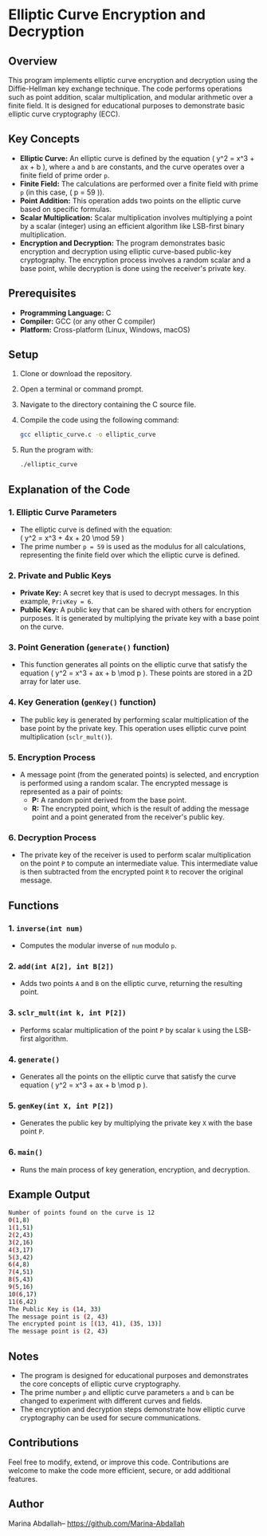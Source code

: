 # Elliptic Curve Encryption and Decryption

## Overview

This program implements elliptic curve encryption and decryption using the Diffie-Hellman key exchange technique. The code performs operations such as point addition, scalar multiplication, and modular arithmetic over a finite field. It is designed for educational purposes to demonstrate basic elliptic curve cryptography (ECC).

## Key Concepts

- **Elliptic Curve:** An elliptic curve is defined by the equation \( y^2 = x^3 + ax + b \), where `a` and `b` are constants, and the curve operates over a finite field of prime order `p`.
- **Finite Field:** The calculations are performed over a finite field with prime `p` (in this case, \( p = 59 \)).
- **Point Addition:** This operation adds two points on the elliptic curve based on specific formulas.
- **Scalar Multiplication:** Scalar multiplication involves multiplying a point by a scalar (integer) using an efficient algorithm like LSB-first binary multiplication.
- **Encryption and Decryption:** The program demonstrates basic encryption and decryption using elliptic curve-based public-key cryptography. The encryption process involves a random scalar and a base point, while decryption is done using the receiver's private key.

## Prerequisites

- **Programming Language:** C
- **Compiler:** GCC (or any other C compiler)
- **Platform:** Cross-platform (Linux, Windows, macOS)

## Setup

1. Clone or download the repository.
2. Open a terminal or command prompt.
3. Navigate to the directory containing the C source file.
4. Compile the code using the following command:

   ```bash
   gcc elliptic_curve.c -o elliptic_curve
   ```

5. Run the program with:

   ```bash
   ./elliptic_curve
   ```

## Explanation of the Code

### 1. **Elliptic Curve Parameters**
   - The elliptic curve is defined with the equation:  
     \( y^2 = x^3 + 4x + 20 \mod 59 \)  
   - The prime number `p = 59` is used as the modulus for all calculations, representing the finite field over which the elliptic curve is defined.

### 2. **Private and Public Keys**
   - **Private Key:** A secret key that is used to decrypt messages. In this example, `PrivKey = 6`.
   - **Public Key:** A public key that can be shared with others for encryption purposes. It is generated by multiplying the private key with a base point on the curve.

### 3. **Point Generation (`generate()` function)**
   - This function generates all points on the elliptic curve that satisfy the equation \( y^2 = x^3 + ax + b \mod p \). These points are stored in a 2D array for later use.

### 4. **Key Generation (`genKey()` function)**
   - The public key is generated by performing scalar multiplication of the base point by the private key. This operation uses elliptic curve point multiplication (`sclr_mult()`).

### 5. **Encryption Process**
   - A message point (from the generated points) is selected, and encryption is performed using a random scalar. The encrypted message is represented as a pair of points:
     - **P:** A random point derived from the base point.
     - **R:** The encrypted point, which is the result of adding the message point and a point generated from the receiver's public key.

### 6. **Decryption Process**
   - The private key of the receiver is used to perform scalar multiplication on the point `P` to compute an intermediate value. This intermediate value is then subtracted from the encrypted point `R` to recover the original message.

## Functions

### 1. `inverse(int num)`
   - Computes the modular inverse of `num` modulo `p`.

### 2. `add(int A[2], int B[2])`
   - Adds two points `A` and `B` on the elliptic curve, returning the resulting point.

### 3. `sclr_mult(int k, int P[2])`
   - Performs scalar multiplication of the point `P` by scalar `k` using the LSB-first algorithm.

### 4. `generate()`
   - Generates all the points on the elliptic curve that satisfy the curve equation \( y^2 = x^3 + ax + b \mod p \).

### 5. `genKey(int X, int P[2])`
   - Generates the public key by multiplying the private key `X` with the base point `P`.

### 6. `main()`
   - Runs the main process of key generation, encryption, and decryption.

## Example Output

```bash
Number of points found on the curve is 12
0(1,8)
1(1,51)
2(2,43)
3(2,16)
4(3,17)
5(3,42)
6(4,8)
7(4,51)
8(5,43)
9(5,16)
10(6,17)
11(6,42)
The Public Key is (14, 33)
The message point is (2, 43)
The encrypted point is [(13, 41), (35, 13)]
The message point is (2, 43)
```

## Notes

- The program is designed for educational purposes and demonstrates the core concepts of elliptic curve cryptography.
- The prime number `p` and elliptic curve parameters `a` and `b` can be changed to experiment with different curves and fields.
- The encryption and decryption steps demonstrate how elliptic curve cryptography can be used for secure communications.

## Contributions

Feel free to modify, extend, or improve this code. Contributions are welcome to make the code more efficient, secure, or add additional features.

## Author
Marina Abdallah– https://github.com/Marina-Abdallah 
